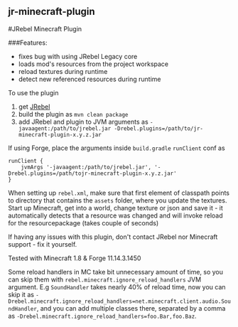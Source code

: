 ## jr-minecraft-plugin
#JRebel Minecraft Plugin

###Features:
* fixes bug with using JRebel Legacy core
* loads mod's resources from the project workspace
* reload textures during runtime
* detect new referenced resources during runtime


To use the plugin

1. get [JRebel](https://zeroturnaround.com/software/jrebel/)
2. build the plugin as `mvn clean package`
3. add JRebel and plugin to JVM arguments as `-javaagent:/path/to/jrebel.jar -Drebel.plugins=/path/to/jr-minecraft-plugin-x.y.z.jar`

If using Forge, place the arguments inside `build.gradle` `runClient` conf as
```
runClient {
    jvmArgs '-javaagent:/path/to/jrebel.jar', '-Drebel.plugins=/path/tojr-minecraft-plugin-x.y.z.jar'
}
```

When setting up `rebel.xml`, make sure that first element of classpath points to directory that contains the `assets` folder, where you update the textures.
Start up Minecraft, get into a world, change texture or json and save it - it automatically detects that a resource was changed and will invoke reload for the resourcepackage (takes couple of seconds)

If having any issues with this plugin, don't contact JRebel nor Minecraft support - fix it yourself.

Tested with Minecraft 1.8 & Forge 11.14.3.1450

Some reload handlers in MC take bit unnecessary amount of time, so you can skip them with `rebel.minecraft.ignore_reload_handlers` JVM argument. E.g `SoundHandler` takes nearly 40% of reload time, now you can skip it as `-Drebel.minecraft.ignore_reload_handlers=net.minecraft.client.audio.SoundHandler`, and you can add multiple classes there, separated by a comma as `-Drebel.minecraft.ignore_reload_handlers=foo.Bar,foo.Baz`.
